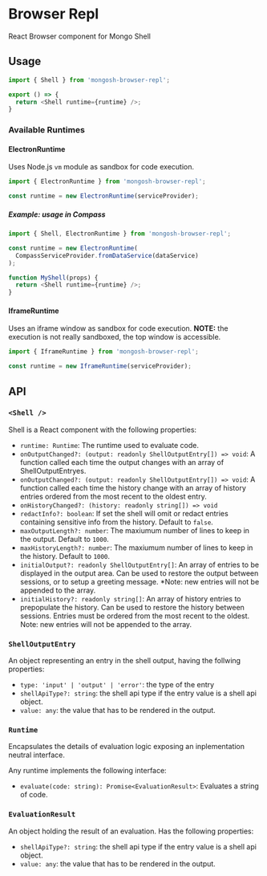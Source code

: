 # Browser Repl

React Browser component for Mongo Shell

## Usage

``` js
import { Shell } from 'mongosh-browser-repl';

export () => {
  return <Shell runtime={runtime} />;
}
```

### Available Runtimes

#### ElectronRuntime

Uses Node.js `vm` module as sandbox for code execution.

``` js
import { ElectronRuntime } from 'mongosh-browser-repl';

const runtime = new ElectronRuntime(serviceProvider);
```

##### Example: usage in Compass

``` js
import { Shell, ElectronRuntime } from 'mongosh-browser-repl';

const runtime = new ElectronRuntime(
  CompassServiceProvider.fromDataService(dataService)
);

function MyShell(props) {
  return <Shell runtime={runtime} />;
}
```

#### IframeRuntime

Uses an iframe window as sandbox for code execution. **NOTE:** the execution is not really sandboxed, the top window is accessible.

``` js
import { IframeRuntime } from 'mongosh-browser-repl';

const runtime = new IframeRuntime(serviceProvider);
```

## API

### `<Shell />`

Shell is a React component with the following properties:

- `runtime: Runtime`: The runtime used to evaluate code.
- `onOutputChanged?: (output: readonly ShellOutputEntry[]) => void`: A function called each time the output changes with an array of ShellOutputEntryes.
- `onOutputChanged?: (output: readonly ShellOutputEntry[]) => void`: A function called each time the history change with an array of history entries ordered from the most recent to the oldest entry.
- `onHistoryChanged?: (history: readonly string[]) => void`
- `redactInfo?: boolean`: If set the shell will omit or redact entries containing sensitive info from the history. Default to `false`.
- `maxOutputLength?: number`: The maxiumum number of lines to keep in the output. Default to `1000`.
- `maxHistoryLength?: number`: The maxiumum number of lines to keep in the history. Default to `1000`.
- `initialOutput?: readonly ShellOutputEntry[]`: An array of entries to be displayed in the output area. Can be used to restore the output between sessions, or to setup a greeting message. *Note: new entries will not be appended to the array.
- `initialHistory?: readonly string[]`: An array of history entries to prepopulate the history.
  Can be used to restore the history between sessions. Entries must be ordered from the most recent to the oldest. Note: new entries will not be appended to the array.

### `ShellOutputEntry`

An object representing an entry in the shell output, having the follwing properties:

- `type: 'input' | 'output' | 'error'`: the type of the entry
- `shellApiType?: string`: the shell api type if the entry value is a shell api object.
- `value: any`: the value that has to be rendered in the output.

### `Runtime`

Encapsulates the details of evaluation logic exposing an inplementation neutral
interface.

Any runtime implements the following interface:

- `evaluate(code: string): Promise<EvaluationResult>`: Evaluates a string of code.

### `EvaluationResult`

An object holding the result of an evaluation. Has the following properties:

- `shellApiType?: string`: the shell api type if the entry value is a shell api object.
- `value: any`: the value that has to be rendered in the output.

